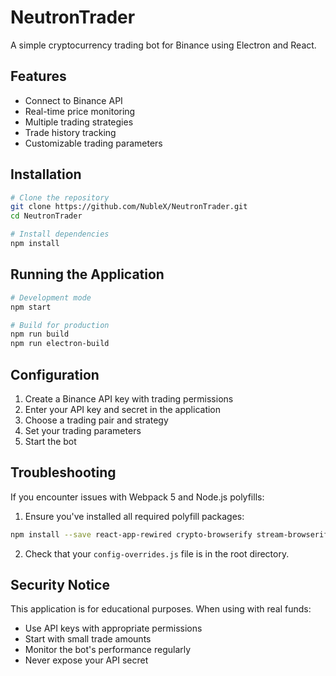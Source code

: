 # NeutronTrader

A simple cryptocurrency trading bot for Binance using Electron and React.

## Features

- Connect to Binance API
- Real-time price monitoring
- Multiple trading strategies
- Trade history tracking
- Customizable trading parameters

## Installation

```bash
# Clone the repository
git clone https://github.com/NubleX/NeutronTrader.git
cd NeutronTrader

# Install dependencies
npm install
```

## Running the Application

```bash
# Development mode
npm start

# Build for production
npm run build
npm run electron-build
```

## Configuration

1. Create a Binance API key with trading permissions
2. Enter your API key and secret in the application
3. Choose a trading pair and strategy
4. Set your trading parameters
5. Start the bot

## Troubleshooting

If you encounter issues with Webpack 5 and Node.js polyfills:

1. Ensure you've installed all required polyfill packages:
```bash
npm install --save react-app-rewired crypto-browserify stream-browserify assert stream-http https-browserify url buffer process
```

2. Check that your `config-overrides.js` file is in the root directory.

## Security Notice

This application is for educational purposes. When using with real funds:

- Use API keys with appropriate permissions
- Start with small trade amounts
- Monitor the bot's performance regularly
- Never expose your API secret

